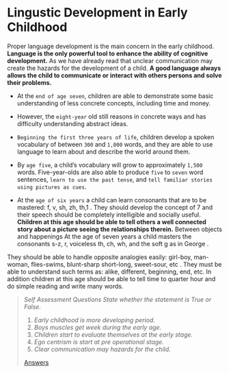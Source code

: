 # Lingustic Development in Early Childhood
Proper language development is the main concern in the early childhood. **Language is the only powerful tool to enhance the ability of cognitive
development.** As we have already read that unclear communication may create the hazards for the development of a child.  **A good language always
allows the child to communicate or interact with others persons and solve their problems.**

- At the `end of age seven`, children are able to demonstrate some basic understanding of less concrete concepts, including time and money.

- However, the `eight-year` old still reasons in concrete ways and has difficulty understanding abstract ideas.

- `Beginning the first three years of life`, children develop a spoken vocabulary of between `300` and `1,000` words, and they are able to use language
to learn about and describe the world around them.

- By `age five`, a child’s vocabulary will grow to approximately `1,500` words. Five-year-olds are also able to produce `five` to `seven` word
sentences, `learn to use the past tense`, and `tell familiar stories using pictures as cues`.

- At the `age of six years` a child can learn consonants that are to be mastered: f, v, sh, zh, th,1 . They should develop the concept of
7 and their speech should be completely intelligible and socially useful. **Children at this age should be able to tell others a well connected
story about a picture seeing the relationships therein.** Between objects and happenings At the age of seven years a child masters the
consonants s-z, r, voiceless th, ch, wh, and the soft g as in George .

They should be able to  handle opposite analogies easily: girl-boy, man-woman, flies-swims, blunt-sharp short-long, sweet-sour, etc .
They must be able to understand such terms as: alike, different, beginning, end, etc. In addition children at this age should be able to tell time
to quarter hour and do simple reading and write  many words.

> *Self Assessment Questions*
> *State whether the statement is True or False.*
> 1. *Early childhood is more developing period.*
> 1. *Boys muscles get week during the early age.*
> 1. *Children start to evaluate themselves at the early stage.*
> 1. *Ego centrism is start at pre operational stage.*
> 1. *Clear communication may hazards for the child.*
>
> [Answers](./answers-to-self-assessment-questions.md#true-or-false)

